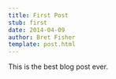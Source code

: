 ```yaml
---
title: First Post
stub: first
date: 2014-04-09
author: Bret Fisher
template: post.html
---
```

This is the best blog post ever.
